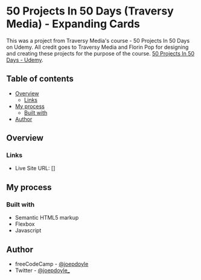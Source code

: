 # 50 Projects In 50 Days (Traversy Media) - Expanding Cards

This was a project from Traversy Media's course - 50 Projects In 50 Days on Udemy. All credit goes to Traversy Media and Florin Pop for designing and creating these projects for the purpose of the course. [50 Projects In 50 Days - Udemy](https://www.udemy.com/course/50-projects-50-days/).

## Table of contents

- [Overview](#overview)
  - [Links](#links)
- [My process](#my-process)
  - [Built with](#built-with)
- [Author](#author)

## Overview

### Links

- Live Site URL: []

## My process

### Built with

- Semantic HTML5 markup
- Flexbox
- Javascript

## Author

- freeCodeCamp - [@joepdoyle](https://www.freecodecamp.org/fccd48901c7-3e06-4291-a472-ba0e5e7a6bd2)
- Twitter - [@joepdoyle\_](https://www.twitter.com/joepdoyle_)
